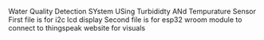 Water Quality Detection SYstem USing Turbididty ANd Tempurature Sensor 
First file is for i2c lcd display 
Second file is for esp32 wroom module to connect to thingspeak website for visuals
